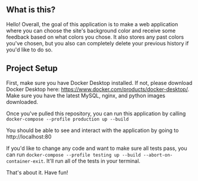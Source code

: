 ## What is this?
Hello! Overall, the goal of this application is to make a web application where you can choose the site's background color and receive some feedback based on what colors you chose. It also stores any past colors you've chosen, but you also can completely delete your previous history if you'd like to do so.

## Project Setup

First, make sure you have Docker Desktop installed. If not, please download Docker Desktop here: https://www.docker.com/products/docker-desktop/. Make sure you have the latest MySQL, nginx, and python images downloaded.

Once you've pulled this repository, you can run this application by calling `docker-compose --profile production up --build`

You should be able to see and interact with the application by going to http://localhost:80

If you'd like to change any code and want to make sure all tests pass, you can run `docker-compose --profile testing up --build --abort-on-container-exit`. It'll run all of the tests in your terminal.

That's about it. Have fun!
